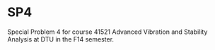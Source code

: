 SP4
===

Special Problem 4 for course 41521 Advanced Vibration and Stability Analysis at DTU in the F14 semester.
